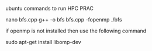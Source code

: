 ubuntu commands to run HPC PRAC

nano bfs.cpp
g++ -o bfs bfs.cpp -fopenmp
./bfs



if openmp is not installed then use the following command

sudo apt-get install libomp-dev
